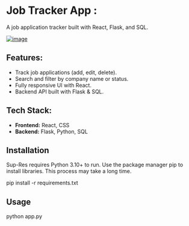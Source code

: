 # Job Tracker App :

A job application tracker built with React, Flask, and SQL.

[![image](https://github.com/user-attachments/assets/7a0dc8a1-cd9f-4319-9926-1dcb60b1c9e6)](https://s8.ezgif.com/tmp/ezgif-8d75701705a225.gif)


## Features:
- Track job applications (add, edit, delete).  
- Search and filter by company name or status.  
- Fully responsive UI with React.  
- Backend API built with Flask & SQL.  

## Tech Stack:
- **Frontend:** React, CSS  
- **Backend:** Flask, Python, SQL

## Installation 
Sup-Res requires Python 3.10+ to run. Use the package manager pip to install libraries. This process may take a long time.

pip install -r requirements.txt
## Usage 

python app.py 

